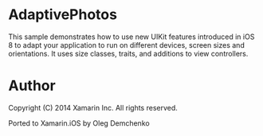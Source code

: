 AdaptivePhotos
==============

This sample demonstrates how to use new UIKit features introduced in iOS 8 to adapt your application to run on different devices, screen sizes and orientations. It uses size classes, traits, and additions to view controllers.

Author
======
Copyright (C) 2014 Xamarin Inc. All rights reserved.

Ported to Xamarin.iOS by Oleg Demchenko